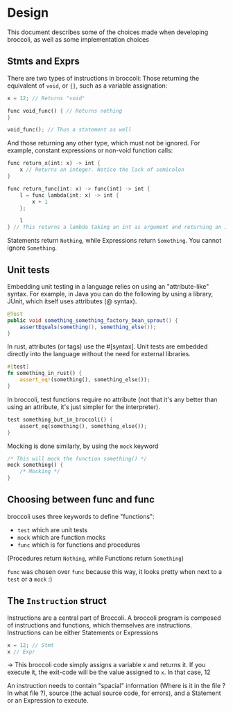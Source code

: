 # Design

This document describes some of the choices made when developing broccoli, as well
as some implementation choices

## Stmts and Exprs

There are two types of instructions in broccoli: Those returning the equivalent of `void`,
or `{}`, such as a variable assignation:

```rust
x = 12; // Returns "void"

func void_func() { // Returns nothing
}

void_func(); // Thus a statement as well
```

And those returning any other type, which must not be ignored. For example, constant
expressions or non-void function calls:

```rust
func return_x(int: x) -> int {
    x // Returns an integer. Notice the lack of semicolon
}

func return_func(int: x) -> func(int) -> int {
    l = func lambda(int: x) -> int {
        x + 1
    };

    l
} // This returns a lambda taking an int as argument and returning an int
```

Statements return `Nothing`, while Expressions return `Something`. You cannot ignore
`Something`.

## Unit tests

Embedding unit testing in a language relies on using an "attribute-like" syntax. For
example, in Java you can do the following by using a library, JUnit, which itself uses
attributes (@ syntax).

```java
@Test
public void something_something_factory_bean_sprout() {
    assertEquals(something(), something_else());
}
```

In rust, attributes (or tags) use the #[syntax]. Unit tests are embedded directly into
the language without the need for external libraries.

```rust
#[test]
fn something_in_rust() {
    assert_eq!(something(), something_else());
}
```

In broccoli, test functions require no attribute (not that it's any better than using
an attribute, it's just simpler for the interpreter).

```rust
test something_but_in_broccoli() {
    assert_eq(something(), something_else());
}
```

Mocking is done similarly, by using the `mock` keyword

```rust
/* This will mock the function something() */
mock something() {
    /* Mocking */
}
```

## Choosing between func and func

broccoli uses three keywords to define "functions":
* `test` which are unit tests
* `mock` which are function mocks
* `func` which is for functions and procedures

(Procedures return `Nothing`, while Functions return `Something`)

`func` was chosen over `func` because this way, it looks pretty when next to a `test` or
a `mock` :)

## The `Instruction` struct

Instructions are a central part of Broccoli. A broccoli program is composed of 
instructions and functions, which themselves are instructions.
Instructions can be either Statements or Expressions

```rust
x = 12; // Stmt
x // Expr
```
-> This broccoli code simply assigns a variable x and returns it. If you execute it, the
exit-code will be the value assigned to `x`. In that case, 12

An instruction needs to contain "spacial" information (Where is it in the file ? In what
file ?), source (the actual source code, for errors), and a Statement or an Expression
to execute.
